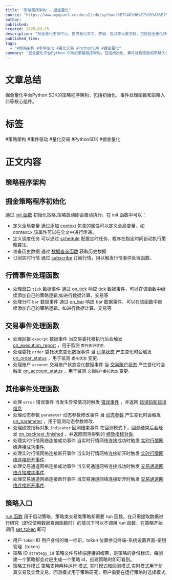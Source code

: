 ```yaml
---
title: "策略程序架构 - 掘金量化"
source: "https://www.myquant.cn/docs2/sdk/python/%E7%AD%96%E7%95%A5%E7%A8%8B%E5%BA%8F%E6%9E%B6%E6%9E%84.html#%E6%8E%98%E9%87%91%E7%AD%96%E7%95%A5%E7%A8%8B%E5%BA%8F%E5%88%9D%E5%A7%8B%E5%8C%96"
author:
published:
created: 2025-09-25
description: "掘金量化支持中心，提供量化学习、答疑、指引等大量文档，包括掘金量化快速入门、操作指引、Python SDK内容、C++ SDK内容、C# SDK内容、Matlab SDK内容、基础数据、行情数据、量化数据、常见问题、量化工具等文档"
published_time:
tags:
  - "#策略架构 #事件驱动 #量化交易 #PythonSDK #掘金量化"
summary: "掘金量化平台Python SDK的策略程序架构，包括初始化、事件处理函数和策略入口等核心组件。"
---
```

# 文章总结
掘金量化平台Python SDK的策略程序架构，包括初始化、事件处理函数和策略入口等核心组件。
# 标签
#策略架构 #事件驱动 #量化交易 #PythonSDK #掘金量化
# 正文内容
## 策略程序架构

## 掘金策略程序初始化

通过 [init 函数](https://www.myquant.cn/docs2/sdk/python/API%E4%BB%8B%E7%BB%8D/%E5%9F%BA%E6%9C%AC%E5%87%BD%E6%95%B0.html#init-%E5%88%9D%E5%A7%8B%E5%8C%96%E7%AD%96%E7%95%A5) 初始化策略,策略启动即会自动执行。在 init 函数中可以：

- 定义全局变量 通过添加 [context](https://www.myquant.cn/docs2/sdk/python/%E5%8F%98%E9%87%8F%E7%BA%A6%E5%AE%9A.html#context-%E4%B8%8A%E4%B8%8B%E6%96%87%E5%AF%B9%E8%B1%A1) 包含的属性可以定义全局变量，如 context.x,该属性可以在全文中进行传递。
- 定义调度任务 可以通过 [schedule](https://www.myquant.cn/docs2/sdk/python/API%E4%BB%8B%E7%BB%8D/%E5%9F%BA%E6%9C%AC%E5%87%BD%E6%95%B0.html#schedule-%E5%AE%9A%E6%97%B6%E4%BB%BB%E5%8A%A1%E9%85%8D%E7%BD%AE) 配置定时任务，程序在指定时间自动执行策略算法。
- 准备历史数据 通过 [数据查询函数](https://www.myquant.cn/docs2/sdk/python/API%E4%BB%8B%E7%BB%8D/%E9%80%9A%E7%94%A8%E6%95%B0%E6%8D%AE%E5%87%BD%E6%95%B0%EF%BC%88%E5%85%8D%E8%B4%B9%EF%BC%89.html#get-symbol-infos-%E6%9F%A5%E8%AF%A2%E6%A0%87%E7%9A%84%E5%9F%BA%E6%9C%AC%E4%BF%A1%E6%81%AF) 获取历史数据
- 订阅实时行情 通过 [subscribe](https://www.myquant.cn/docs2/sdk/python/API%E4%BB%8B%E7%BB%8D/%E6%95%B0%E6%8D%AE%E8%AE%A2%E9%98%85.html#subscribe-%E8%A1%8C%E6%83%85%E8%AE%A2%E9%98%85) 订阅行情，用以触发行情事件处理函数。

## 行情事件处理函数

- 处理盘口 `tick` 数据事件 通过 [on\_tick](https://www.myquant.cn/docs2/sdk/python/API%E4%BB%8B%E7%BB%8D/%E6%95%B0%E6%8D%AE%E4%BA%8B%E4%BB%B6.html#on-tick-tick-%E6%95%B0%E6%8D%AE%E6%8E%A8%E9%80%81%E4%BA%8B%E4%BB%B6) 响应 tick 数据事件，可以在该函数中继续添加自己的策略逻辑,如进行数据计算、交易等
- 处理分时 `bar` 数据事件 通过 [on\_bar](https://www.myquant.cn/docs2/sdk/python/API%E4%BB%8B%E7%BB%8D/%E6%95%B0%E6%8D%AE%E4%BA%8B%E4%BB%B6.html#on-bar-bar-%E6%95%B0%E6%8D%AE%E6%8E%A8%E9%80%81%E4%BA%8B%E4%BB%B6) 响应 bar 数据事件，可以在该函数中继续添加自己的策略逻辑，如进行数据计算、交易等

## 交易事件处理函数

- 处理回报 `execrpt` 数据事件 当交易委托被执行后会触发 [on\_execution\_report](https://www.myquant.cn/docs2/sdk/python/API%E4%BB%8B%E7%BB%8D/%E4%BA%A4%E6%98%93%E4%BA%8B%E4%BB%B6.html#on-execution-report-%E5%A7%94%E6%89%98%E6%89%A7%E8%A1%8C%E5%9B%9E%E6%8A%A5%E4%BA%8B%E4%BB%B6) ，用于监测 `委托执行状态`.
- 处理委托 `order` 委托状态变化数据事件 当 [订单状态](https://www.myquant.cn/docs2/sdk/python/%E6%9E%9A%E4%B8%BE%E5%B8%B8%E9%87%8F.html#orderstatus%E5%A7%94%E6%89%98%E7%8A%B6%E6%80%81) 产生变化时会触发 [on\_order\_status](https://www.myquant.cn/docs2/sdk/python/API%E4%BB%8B%E7%BB%8D/%E4%BA%A4%E6%98%93%E4%BA%8B%E4%BB%B6.html#on-order-status-%E5%A7%94%E6%89%98%E7%8A%B6%E6%80%81%E6%9B%B4%E6%96%B0%E4%BA%8B%E4%BB%B6) ，用于监测 `委托状态` 变更.
- 处理账户 `account` 交易账户状态变化数据事件 当 [交易账户状态](https://www.myquant.cn/docs2/sdk/python/%E6%9E%9A%E4%B8%BE%E5%B8%B8%E9%87%8F.html#accountstatus%E4%BA%A4%E6%98%93%E8%B4%A6%E6%88%B7%E7%8A%B6%E6%80%81) 产生变化时会触发 [on\_account\_status](https://www.myquant.cn/docs2/sdk/python/API%E4%BB%8B%E7%BB%8D/%E4%BA%A4%E6%98%93%E4%BA%8B%E4%BB%B6.html#on-account-status-%E4%BA%A4%E6%98%93%E8%B4%A6%E6%88%B7%E7%8A%B6%E6%80%81%E6%9B%B4%E6%96%B0%E4%BA%8B%E4%BB%B6) ，用于监测 `交易账户委托状态` 变更.

## 其他事件处理函数

- 处理 `error` 错误事件 当发生异常情况时触发 [错误事件](https://www.myquant.cn/docs2/sdk/python/API%E4%BB%8B%E7%BB%8D/%E5%85%B6%E4%BB%96%E4%BA%8B%E4%BB%B6.html#on-error-%E9%94%99%E8%AF%AF%E4%BA%8B%E4%BB%B6) ，并返回 [错误码和错误信息](https://www.myquant.cn/docs2/sdk/python/%E9%94%99%E8%AF%AF%E7%A0%81.html#%E9%94%99%E8%AF%AF%E7%A0%81)
- 处理动态参数 `parameter` 动态参数修改事件 当 [动态参数](https://www.myquant.cn/docs2/sdk/python/API%E4%BB%8B%E7%BB%8D/%E5%8A%A8%E6%80%81%E5%8F%82%E6%95%B0.html#add-parameter-%E5%A2%9E%E5%8A%A0%E5%8A%A8%E6%80%81%E5%8F%82%E6%95%B0) 产生变化时会触发 [on\_parameter](https://www.myquant.cn/docs2/sdk/python/API%E4%BB%8B%E7%BB%8D/%E5%8A%A8%E6%80%81%E5%8F%82%E6%95%B0.html#on-parameter-%E5%8A%A8%E6%80%81%E5%8F%82%E6%95%B0%E4%BF%AE%E6%94%B9%E4%BA%8B%E4%BB%B6%E6%8E%A8%E9%80%81) ，用于监测动态参数修改.
- 处理绩效指标对象 `Indicator` 回测结束事件 在回测模式下，回测结束后会触发 [on\_backtest\_finished](https://www.myquant.cn/docs2/sdk/python/API%E4%BB%8B%E7%BB%8D/%E5%85%B6%E4%BB%96%E4%BA%8B%E4%BB%B6.html#on-backtest-finished-%E5%9B%9E%E6%B5%8B%E7%BB%93%E6%9D%9F%E4%BA%8B%E4%BB%B6) ，并返回回测得到的 [绩效指标对象](https://www.myquant.cn/docs2/sdk/python/%E6%95%B0%E6%8D%AE%E7%BB%93%E6%9E%84.html#indicator-%E7%BB%A9%E6%95%88%E6%8C%87%E6%A0%87%E5%AF%B9%E8%B1%A1).
- 处理实时行情网络连接成功事件 当实时行情网络连接成功时触发 [实时行情网络连接成功事件](https://www.myquant.cn/docs2/sdk/python/API%E4%BB%8B%E7%BB%8D/%E5%85%B6%E4%BB%96%E4%BA%8B%E4%BB%B6.html#on-market-data-connected-%E5%AE%9E%E6%97%B6%E8%A1%8C%E6%83%85%E7%BD%91%E7%BB%9C%E8%BF%9E%E6%8E%A5%E6%88%90%E5%8A%9F%E4%BA%8B%E4%BB%B6).
- 处理实时行情网络连接断开事件 当实时行情网络连接断开时触发 [实时行情网络连接断开事件](https://www.myquant.cn/docs2/sdk/python/API%E4%BB%8B%E7%BB%8D/%E5%85%B6%E4%BB%96%E4%BA%8B%E4%BB%B6.html#on-market-data-disconnected-%E5%AE%9E%E6%97%B6%E8%A1%8C%E6%83%85%E7%BD%91%E7%BB%9C%E8%BF%9E%E6%8E%A5%E6%96%AD%E5%BC%80%E4%BA%8B%E4%BB%B6).
- 处理交易通道网络连接成功事件 当交易通道网络连接成功时触发 [交易通道网络连接成功事件](https://www.myquant.cn/docs2/sdk/python/API%E4%BB%8B%E7%BB%8D/%E5%85%B6%E4%BB%96%E4%BA%8B%E4%BB%B6.html#on-trade-data-connected-%E4%BA%A4%E6%98%93%E9%80%9A%E9%81%93%E7%BD%91%E7%BB%9C%E8%BF%9E%E6%8E%A5%E6%88%90%E5%8A%9F%E4%BA%8B%E4%BB%B6).
- 处理交易通道网络连接断开事件 当交易通道网络连接断开时触发 [交易通道网络连接断开事件](https://www.myquant.cn/docs2/sdk/python/API%E4%BB%8B%E7%BB%8D/%E5%85%B6%E4%BB%96%E4%BA%8B%E4%BB%B6.html#on-trade-data-disconnected-%E4%BA%A4%E6%98%93%E9%80%9A%E9%81%93%E7%BD%91%E7%BB%9C%E8%BF%9E%E6%8E%A5%E6%96%AD%E5%BC%80%E4%BA%8B%E4%BB%B6).

## 策略入口

[run 函数](https://www.myquant.cn/docs2/sdk/python/API%E4%BB%8B%E7%BB%8D/%E5%9F%BA%E6%9C%AC%E5%87%BD%E6%95%B0.html#run-%E8%BF%90%E8%A1%8C%E7%AD%96%E7%95%A5) 用于启动策略，策略类交易类策略都需要 run 函数。在只需提取数据进行研究（即仅使用数据查询函数时）的情况下可以不调用 run 函数，在策略开始调用 [set\_token](https://www.myquant.cn/docs2/sdk/python/API%E4%BB%8B%E7%BB%8D/%E5%85%B6%E4%BB%96%E5%87%BD%E6%95%B0.html#set-token-%E8%AE%BE%E7%BD%AE-token) 即可

- 用户 `token` ID 用户身份的唯一标识，token 位置参见终端-系统设置界面-密钥管理（token）
- 策略 ID `strategy_id` 策略文件与终端连接的纽带，是策略的身份标识。每创建一个策略都会对应生成一个策略 id，创建策略时即可看到。
- 策略工作模式 策略支持两种运行 [模式](https://www.myquant.cn/docs2/sdk/python/%E5%8F%98%E9%87%8F%E7%BA%A6%E5%AE%9A.html#mode-%E6%A8%A1%E5%BC%8F%E9%80%89%E6%8B%A9), 实时模式和回测模式,实时模式用于仿真交易及实盘交易，回测模式用于策略研究，用户需要在运行策略时选择模式.